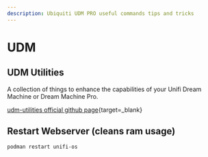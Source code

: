 ```yaml
---
description: Ubiquiti UDM PRO useful commands tips and tricks
---
```


# UDM

## UDM Utilities

A collection of things to enhance the capabilities of your Unifi Dream Machine or Dream Machine Pro.

[udm-utilities official github page](https://github.com/boostchicken/udm-utilities){target=_blank}

## Restart Webserver (cleans ram usage)

```bash
podman restart unifi-os
```
